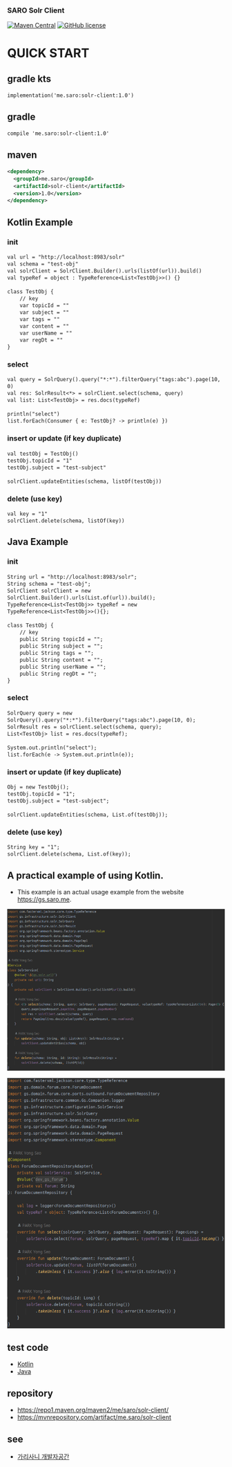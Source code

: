 ### SARO Solr Client 
[![Maven Central](https://maven-badges.herokuapp.com/maven-central/me.saro/solr-client/badge.svg)](https://maven-badges.herokuapp.com/maven-central/me.saro/solr-client)
[![GitHub license](https://img.shields.io/github/license/saro-lab/solr-client.svg)](https://github.com/saro-lab/solr-client/blob/master/LICENSE)

# QUICK START

## gradle kts
```
implementation('me.saro:solr-client:1.0')
```

## gradle
```
compile 'me.saro:solr-client:1.0'
```

## maven
``` xml
<dependency>
  <groupId>me.saro</groupId>
  <artifactId>solr-client</artifactId>
  <version>1.0</version>
</dependency>
```

## Kotlin Example
###  init
```
val url = "http://localhost:8983/solr"
val schema = "test-obj"
val solrClient = SolrClient.Builder().urls(listOf(url)).build()
val typeRef = object : TypeReference<List<TestObj>>() {}

class TestObj {
    // key
    var topicId = ""
    var subject = ""
    var tags = ""
    var content = ""
    var userName = ""
    var regDt = ""
}
```
### select
```
val query = SolrQuery().query("*:*").filterQuery("tags:abc").page(10, 0)
val res: SolrResult<*> = solrClient.select(schema, query)
val list: List<TestObj> = res.docs(typeRef)

println("select")
list.forEach(Consumer { e: TestObj? -> println(e) })
```
### insert or update (if key duplicate)
```
val testObj = TestObj()
testObj.topicId = "1"
testObj.subject = "test-subject"

solrClient.updateEntities(schema, listOf(testObj))
```
### delete (use key)
```
val key = "1"
solrClient.delete(schema, listOf(key))
```


## Java Example
###  init
```
String url = "http://localhost:8983/solr";
String schema = "test-obj";
SolrClient solrClient = new SolrClient.Builder().urls(List.of(url)).build();
TypeReference<List<TestObj>> typeRef = new TypeReference<List<TestObj>>(){};

class TestObj {
    // key
    public String topicId = "";
    public String subject = "";
    public String tags = "";
    public String content = "";
    public String userName = "";
    public String regDt = "";
}
```
### select
```
SolrQuery query = new SolrQuery().query("*:*").filterQuery("tags:abc").page(10, 0);
SolrResult res = solrClient.select(schema, query);
List<TestObj> list = res.docs(typeRef);

System.out.println("select");
list.forEach(e -> System.out.println(e));
```
### insert or update (if key duplicate)
```
Obj = new TestObj();
testObj.topicId = "1";
testObj.subject = "test-subject";

solrClient.updateEntities(schema, List.of(testObj));
```
### delete (use key)
```
String key = "1";
solrClient.delete(schema, List.of(key));
```


## A practical example of using Kotlin. 
- This example is an actual usage example from the website https://gs.saro.me.

![SolrService.java](https://raw.githubusercontent.com/saro-lab/solr-client/master/docs/SolrService.png)

![ForumDocumentRepositoryAdapter.java](https://raw.githubusercontent.com/saro-lab/solr-client/master/docs/ForumDocumentRepositoryAdapter.png)


## test code
- [Kotlin](https://github.com/saro-lab/solr-client/blob/master/src/test/kotlin/me/saro/solr/client/ktest/SolrClientTest.kt)
- [Java](https://github.com/saro-lab/solr-client/blob/master/src/test/java/me/saro/solr/client/jtest/SolrClientTest.java)

## repository
- https://repo1.maven.org/maven2/me/saro/solr-client/
- https://mvnrepository.com/artifact/me.saro/solr-client

## see
- [가리사니 개발자공간](https://gs.saro.me)
